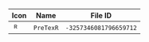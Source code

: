 | Icon | Name | File ID |
| ---  | ---  | ---     |
| ![](PreTexR.png) | `PreTexR` | `-3257346081796659712` |
